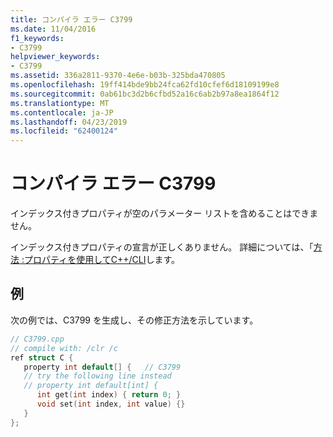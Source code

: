 ```yaml
---
title: コンパイラ エラー C3799
ms.date: 11/04/2016
f1_keywords:
- C3799
helpviewer_keywords:
- C3799
ms.assetid: 336a2811-9370-4e6e-b03b-325bda470805
ms.openlocfilehash: 19ff414bde9bb24fca62fd10cfef6d18109199e8
ms.sourcegitcommit: 0ab61bc3d2b6cfbd52a16c6ab2b97a8ea1864f12
ms.translationtype: MT
ms.contentlocale: ja-JP
ms.lasthandoff: 04/23/2019
ms.locfileid: "62400124"
---
```

# <a name="compiler-error-c3799"></a>コンパイラ エラー C3799

インデックス付きプロパティが空のパラメーター リストを含めることはできません。

インデックス付きプロパティの宣言が正しくありません。 詳細については、「[方法 :プロパティを使用してC++/CLI](../../dotnet/how-to-use-properties-in-cpp-cli.md)します。

## <a name="example"></a>例

次の例では、C3799 を生成し、その修正方法を示しています。

```cpp
// C3799.cpp
// compile with: /clr /c
ref struct C {
   property int default[] {   // C3799
   // try the following line instead
   // property int default[int] {
      int get(int index) { return 0; }
      void set(int index, int value) {}
   }
};
```